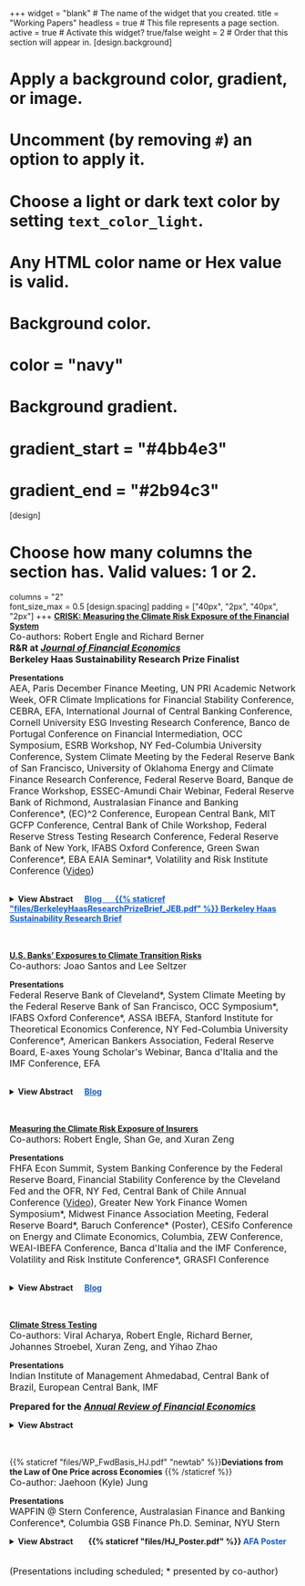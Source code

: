 +++
widget = "blank"  # The name of the widget that you created.
title = "Working Papers"
headless = true  # This file represents a page section.
active = true  # Activate this widget? true/false
weight = 2  # Order that this section will appear in.
[design.background]
  # Apply a background color, gradient, or image.
  #   Uncomment (by removing `#`) an option to apply it.
  #   Choose a light or dark text color by setting `text_color_light`.
  #   Any HTML color name or Hex value is valid.

  # Background color.
  # color = "navy"
  
  # Background gradient.
  # gradient_start = "#4bb4e3"
  # gradient_end = "#2b94c3"
[design]
  # Choose how many columns the section has. Valid values: 1 or 2.
  columns = "2"  
  font_size_max = 0.5
[design.spacing]
  padding = ["40px", "2px", "40px", "2px"]
+++
[**CRISK: Measuring the Climate Risk Exposure of the Financial System**](https://papers.ssrn.com/sol3/papers.cfm?abstract_id=3931516)  
<font size="3"> Co-authors: Robert Engle and Richard Berner </font>   
**<font size="3"> R&R at <i><u>Journal of Financial Economics </u></i> </font>**  
**<font size="3"> Berkeley Haas Sustainability Research Prize Finalist </u></i> </font>**  

<strong>Presentations </strong>  
<font size="3">
AEA, Paris December Finance Meeting, UN PRI Academic Network Week, OFR Climate Implications for Financial Stability Conference, CEBRA, EFA, International Journal of Central Banking Conference, Cornell University ESG Investing Research Conference, Banco de Portugal Conference on Financial Intermediation, OCC Symposium, ESRB Workshop, NY Fed-Columbia University Conference, System Climate Meeting by the Federal Reserve Bank of San Francisco, University of Oklahoma Energy and Climate Finance Research Conference, Federal Reserve Board, Banque de France Workshop, ESSEC-Amundi Chair Webinar, Federal Reserve Bank of Richmond, Australasian Finance and Banking Conference*, (EC)^2 Conference, European Central Bank, MIT GCFP Conference, Central Bank of Chile Workshop, Federal Reserve Stress Testing Research Conference, Federal Reserve Bank of New York, IFABS Oxford Conference, Green Swan Conference*, EBA EAIA Seminar*, Volatility and Risk Institute Conference ([Video](https://www.youtube.com/watch?v=fvnzrdnlSpw))  
</font> 
<br/>

<details>
<summary><strong>View Abstract&nbsp;&nbsp;&nbsp;&nbsp;&nbsp;&nbsp;<a href="https://libertystreeteconomics.newyorkfed.org/2023/04/crisk-measuring-the-climate-risk-exposure-of-the-financial-system/" style="color: rgb(15, 92, 214);">Blog&nbsp;&nbsp;&nbsp;&nbsp;&nbsp;&nbsp; {{% staticref "files/BerkeleyHaasResearchPrizeBrief_JEB.pdf" %}}<span style="color:rgb(15, 92, 214)"> Berkeley Haas Sustainability Research Brief</span></a></strong></summary>
We develop a market-based methodology to assess banks’ resilience to climate-related risks and study the climate-related risk exposure of large global banks. We introduce a new measure, CRISK, which is the expected capital shortfall of a bank in a climate stress scenario. To estimate CRISK, we construct climate risk factors and dynamically measure banks’ stock return sensitivity (that is, climate beta) to the climate risk factor. We validate the climate risk factor empirically and the climate beta estimates by using granular data on large U.S. banks’ loan portfolios. The measure is useful in quantifying banks’ climate-related risk exposure through the market risk and the credit risk channels.
</details>  
<br/><br/>


[**U.S. Banks’ Exposures to Climate Transition Risks**](https://papers.ssrn.com/sol3/papers.cfm?abstract_id=4411661)  
<font size="3"> Co-authors: Joao Santos and Lee Seltzer </font> 

<strong>Presentations </strong>  
<font size="3">
Federal Reserve Bank of Cleveland*, System Climate Meeting by the Federal Reserve Bank of San Francisco, OCC Symposium*, IFABS Oxford Conference*, ASSA IBEFA, Stanford Institute for Theoretical Economics Conference, NY Fed-Columbia University Conference*, American Bankers Association, Federal Reserve Board, E-axes Young Scholar's Webinar, Banca d'Italia and the IMF Conference, EFA     
</font> 
<br/>

<details>
<summary><strong>View Abstract&nbsp;&nbsp;&nbsp;&nbsp;&nbsp;&nbsp;<a href="https://libertystreeteconomics.newyorkfed.org/2023/07/how-exposed-are-u-s-banks-loan-portfolios-to-climate-transition-risks/" style="color: rgb(15, 92, 214);">Blog</a></strong></summary>
We find that banks' credit exposures to transition risks are modest. We build on the estimated sectoral effects of climate transition policies from general equilibrium models. Even when we consider the strictest policies or the most adverse scenarios, exposures do not exceed 14% of banks' loan portfolios. We also find that commonly used carbon emissions can explain at most 60% of bank exposures estimated off general equilibrium models. Moreover, we find evidence of bank management of transition risk exposures. Banks that signed the Net-Zero Alliance have reduced their exposures compared to non-signatories, mainly by cutting lending to the riskiest industries. 
</details>  
<br/><br/>


[**Measuring the Climate Risk Exposure of Insurers**](https://papers.ssrn.com/sol3/papers.cfm?abstract_id=4510592)  
<font size="3"> Co-authors: Robert Engle, Shan Ge, and Xuran Zeng </font>  

<strong>Presentations </strong>    
<font size="3">
  FHFA Econ Summit, System Banking Conference by the Federal Reserve Board, Financial Stability Conference by the Cleveland Fed and the OFR, NY Fed, Central Bank of Chile Annual Conference ([Video](https://www.youtube.com/watch?v=7D9j4a5iufo)), Greater New York Finance Women Symposium*, Midwest Finance Association Meeting, Federal Reserve Board*, Baruch Conference* (Poster), CESifo Conference on Energy and Climate Economics, Columbia, ZEW Conference, WEAI-IBEFA Conference, Banca d'Italia and the IMF Conference, Volatility and Risk Institute Conference*, GRASFI Conference      
  </font>
</br>

<details>
<summary><strong>View Abstract&nbsp;&nbsp;&nbsp;&nbsp;&nbsp;&nbsp;<a href="https://libertystreeteconomics.newyorkfed.org/2024/04/physical-climate-risk-and-insurers/" style="color: rgb(15, 92, 214);">Blog</a></strong></summary>  
Insurance companies can be exposed to climate-related physical risk through their operations and to transition risk through their $12 trillion of financial asset holdings. We assess the climate risk exposure of property and casualty (P&C) and life insurance companies in the U.S. We construct a novel physical risk factor by forming a portfolio of P&C insurers’ stocks, with each insurer’s weight reflecting their operational exposure to states associated with high physical climate risk. We then estimate the dynamic physical climate beta, representing the stock return sensitivity of each insurer to the physical risk factor. In addition, using the climate beta estimates introduced by Jung et al. (2021), we calculate the expected capital shortfall of insurers under various climate stress scenarios. We validate our approach by utilizing granular data on insurers’ asset holdings and state-level operational exposure. Our findings indicate a positive association between larger exposures to risky states and higher holdings of brown assets with higher sensitivity to physical and transition risk, respectively.
</details>  
<br/><br/> 


[**Climate Stress Testing**](https://papers.ssrn.com/sol3/papers.cfm?abstract_id=4412022)  
<font size="3"> Co-authors: Viral Acharya, Robert Engle, Richard Berner, Johannes Stroebel, Xuran Zeng, and Yihao Zhao </font>  

<strong>Presentations </strong>    
<font size="3">
  Indian Institute of Management Ahmedabad, Central Bank of Brazil, European Central Bank, IMF
</font>
</br>

**<font size="3"> Prepared for the <i><u>Annual Review of Financial Economics</u></i> </font>**
<details>
<summary><strong>View Abstract</strong></summary>
We explore the design of climate stress tests to assess and manage macro-prudential risks from climate change in the financial sector. We review the climate stress scenarios currently employed by regulators, highlighting the need to (i) consider many transition risks as dynamic policy choices; (ii) better understand and incorporate feedback loops between climate change and the economy; and (iii) further explore "compound risk" scenarios in which climate risks co-occur with other risks. We discuss how the process of mapping climate stress scenarios into financial firm outcomes can incorporate existing evidence on the effects of various climate-related risks on credit and market outcomes. We argue that more research is required to (i) identify channels through which plausible scenarios can lead to meaningful short-run impact on credit risks given typical bank loan maturities; (ii) incorporate bank-lending responses to climate risks; (iii) assess the adequacy of climate risk pricing in financial markets; and (iv) better understand and incorporate the process of expectations formation around the realizations of climate risks. Finally, we discuss the relative advantages and disadvantages of using market-based climate stress tests that can be conducted using publicly available data to complement existing stress testing frameworks.
</details>  
<br/><br/>   


{{% staticref "files/WP_FwdBasis_HJ.pdf" "newtab" %}}**Deviations from the Law of One Price across Economies** {{% /staticref %}}  
<font size="3"> Co-author: Jaehoon (Kyle) Jung </font>    

<strong>Presentations </strong>  
<font size="3">
  WAPFIN @ Stern Conference, Australasian Finance and Banking Conference*, Columbia GSB Finance Ph.D. Seminar, NYU Stern
</font>
<br/> 


<details>
<summary><strong>View Abstract &nbsp;&nbsp;&nbsp;&nbsp;&nbsp;&nbsp; {{% staticref "files/HJ_Poster.pdf" %}}<span style="color:rgb(15, 92, 214)"> AFA Poster</span></a></strong></summary>
 In a model with agents facing constraints heterogeneous across economies, we provide a novel explanation for an understudied yet economically significant deviation from the Law of One Price across FX forward markets. Specifically, we document a substantial divergence between the exchange rate for locally traded forward contracts and contracts with the same maturity traded outside the jurisdiction of countries during the global financial crisis, and that the magnitudes varied across currencies. The model predicts that (1) the basis increases with the shadow costs of constraints across time and increases with the country-specific FX position limits across countries;  (2) the shadow cost of each constraint non-linearly increases as the intermediary sector's relative performance declines below a threshold; and (3) higher shadow cost of the position limit predicts lower future excess return on local-currency denominated assets, as buying local assets relaxes the FX position limit constraint imposed on the intermediaries. We test the model predictions and find consistent evidence in countries with tight position limits. 
</details>
<br/><br/>  
<font size="3">
(Presentations including scheduled; * presented by co-author)
</font>
